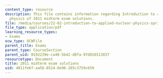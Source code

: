 ```yaml
---
content_type: resource
description: This file contains information regarding Introduction to applied nuclear
  physics of 2011 midterm exam solutions.
file: /media/courses/22-02-introduction-to-applied-nuclear-physics-spring-2012/4811fe6faa5685248e96285c3759c659_MIT22_02S12_midterm2011sol.pdf
file_type: application/pdf
learning_resource_types:
- Exams
ocw_type: OCWFile
parent_title: Exams
parent_type: CourseSection
parent_uid: 0192239e-ca40-5b42-d8fa-97d016513037
resourcetype: Document
title: 2011 midterm exam solutions
uid: 4811fe6f-aa56-8524-8e96-285c3759c659
---
```

